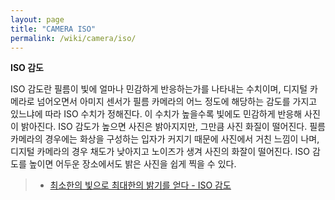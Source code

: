 ```yaml
---
layout: page
title: "CAMERA ISO"
permalink: /wiki/camera/iso/
---
```


__ISO 감도__

ISO 감도란 필름이 빛에 얼마나 민감하게 반응하는가를 나타내는 수치이며, 디지털 카메라로 넘어오면서 아미지 센서가 필름 카메라의 어느 정도에 해당하는 감도를 가지고 있느냐에 따라 ISO 수치가 정해진다. 이 수치가 높을수록 빛에도 민감하게 반응해 사진이 밝아진다. ISO 감도가 높으면 사진은 밝아지지만, 그만큼 사진 화질이 떨어진다. 필름 카메라의 경우에는 화상을 구성하는 입자가 커지기 때문에 사진에서 거친 느낌이 나며, 디지털 카메라의 경우 채도가 낮아지고 노이즈가 생겨 사진의 화잘이 떨어진다. ISO 감도를 높이면 어두운 장소에서도 밝은 사진을 쉽게 찍을 수 있다.

> - [최소한의 빛으로 최대한의 밝기를 얻다 - ISO 감도](http://it.donga.com/4665/)

<!--

__ISO 감도__

ISO 감도란 필름이 빛에 얼마나 민감하게 반응하는가를 나타내는 수치이며, 디지털 카메라로 넘어오면서 이미지 센서가 필름 카메라의 어느 정도에 해당하는 감도를 가지고 있느냐에 따라 ISO 수치가 정해진다. 이 수치가 높을수록 작은 빛에도 민감하게 반응해 사진이 밝아진다. ISO 감도가 높으면 사진은 밝아지지만, 그만큼 사진 화질이 떨어진다. 필름 카메라의 경우에는 화상을 구성하는 입자가 커지기 때문에 사진에서 거친 느낌이 나며, 디지털 카메라의 경우 채도가 낮아지고 노이즈가 생겨 사진의 화질이 떨어진다. ISO 감도를 높이면 어두운 장소에서도 밝은 사진을 쉽게 찍을 수 있다. 하지만 ISO 감도가 높아질수록 필름 카메라의 경우 영상을 구성하는 입자가 커지기 때문에 매우 거친 느낌의 사진이 찍히게 되며, 디지털 카메라의 경우 디테일(섬세함), 채도(색의 청명도)가 점차 저하되고 노이즈가 증가하여 전반적인 사진의 화질이 크게 떨어지게 된다.


흔히 사진을 빛으로 그리는 그림이라고 부른다. 이 빛을 잘 다룰 수 있는 사람이 '사진을 잘 찍는 사람'이라고 해도 틀린 말이 아니다. 밝고 사진을 만들기 위해서는 정확한 밝기의 빛을 정확한 시간 동안 이미지센서에 닿게 해야 한다. 이를 조절하는 것이 조리개, 셔터 속도, ISO 감도 등이다. 이 세가지만 자유롭게 조절할 수 있다면, 당신도 이젠 더 이상 초보자가 아니다.

__조리개__

조리개는 인간의 홍채에 해당하는 장치로, 빛을 받아들이는 양을 조절해 사진의 밝기를 조절하는 장치다. 조리개의 크기는 'F'라는 단위를 붙여 나타내며, F1.4, F2, F2.8 등으로 표시한다. 이 값이 작을수록 조리개가 개방돼, 빛을 받아들이는 양이 많아져 사진이 밝아진다. 조리개 값이 클수록 사진이 어두워지고, 조리개 값이 작을 수록 사진이 밝아진다. 사진의 밝기가 변하는 것과 함께 피사계 심도(사진에서 초점이 맞은 것으로 보이는 범위)도 변하는 것을 볼 수 있다. 조리개 값은 사진의 밝기뿐만 아니라 사진의 심도에도 영향을 준다. 조리개 값이 클수록 심도는 깊어지고, 작을수록 심도는 얕아진다. 피사계 심도와 조리개에 대한 자세한 내용은 [http://it.donga.com/13585/](http://it.donga.com/13585/) 에서 확인할 수 있다.

![조리개 그림 1](/assets/images/wiki/camera/figure1-1.png)
![조리개 그림 2](/assets/images/wiki/camera/figure1-2.png)
![조리개 그림 3](/assets/images/wiki/camera/figure-1-3.png)

__셔터 속도__

셔터 속도란 셔토가 한번 열렸다 닫히는 속도를 나타내는 수치다. 셔터란 이미지 센서와 렌즈 사이를 막고 있는 장치이다. SLR카메라 렌지를 분리했을 때 보이는 거울은 미러 셔터라는 셔터의 한 종류다. 셔터 속도가 60이라는 말은 1/60초 동안 셔터가 열렸다 닫힌다는 뜻이다. 셔터가 열린 시간만큼 필름이나 이미지 센서가 빛에 노출되고, 그 시간이 길수록 사진도 밝아진다. 셔터 속도는 밝기뿐만 아니라 사진의 역동감에도 영향을 준다. 빠르게 움직이는 피사체를 느린 셔터 스프티로 촬용하면 셔터가 열려있는 시간이 길어지고, 그 시간만큼 피사체의 움직임도 오래 찍혀 잔상이 남는다. 밤에 불꽃으로 하트를 그리는 사진이 느린 셔터 속도로 만든 사진의 대표적인 사례다. 반대로 셔터 속도를 빠르게 설정해 셔터 개발 시간을 줄인다면 순간포작도 할 수 있다. 아래 사진은 셔터 속도롤 640으로 설정해 사진 속 인물의 점푸와 착지 두 장면을 찍은 사진이다. 이런 사진을 느린 셔터 속도로 찍는다면 사진의 흐릿하게 나온다.

__ISO 감도__

ISO 감도란 필름이 빛에 얼마나 민감하게 반응하는가를 나타내는 수치이며, 디지털 카메라로 넘어오면서 이미지 센서가 필름 카메라의 어느 정도에 해당하는 감도를 가지고 있느냐에 따라 ISO 수치가 정해진다. 이 수치가 높을수록 작은 빛에도 민감하게 반응해 사진이 밝아진다. ISO 감도가 높으면 사진은 밝아지지만, 그만큼 사진 화질이 떨어진다. 필름 카메라의 경우에는 화상을 구성하는 입자가 커지기 때문에 사진에서 거친 느낌이 나며, 디지털 카메라의 경우 채도가 낮아지고 노이즈가 생겨 사진의 화질이 떨어진다. ISO 감도를 높이면 어두운 장소에서도 밝은 사진을 쉽게 찍을 수 있다. 하지만 ISO 감도가 높아질수록 필름 카메라의 경우 영상을 구성하는 입자가 커지기 때문에 매우 거친 느낌의 사진이 찍히게 되며, 디지털 카메라의 경우 디테일(섬세함), 채도(색의 청명도)가 점차 저하되고 노이즈가 증가하여 전반적인 사진의 화질이 크게 떨어지게 된다.

> [밝은 사진 만드는 3박자, 조리개, 셔터, ISO](https://it.donga.com/13706/)

-->
